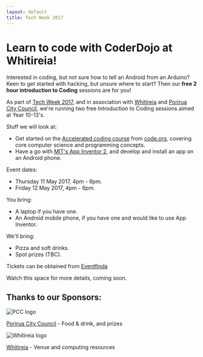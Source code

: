```yaml
---
layout: default
title: Tech Week 2017
---
```


# Learn to code with CoderDojo at Whitireia!  

Interested in coding, but not sure how to tell an Android from an Arduino? Keen to get started with hacking, but unsure where to start? Then our **free 2 hour introduction to Coding** sessions are for you!

As part of [Tech Week 2017](http://techweek.co.nz/), and in association with [Whitireia](http://www.whitireia.ac.nz/Pages/home.aspx) and [Porirua City Council](http://pcc.govt.nz/), we're running two free Introduction to Coding sessions aimed at Year 10-13's.

Stuff we will look at:

- Get started on the [Accelerated coding course](https://studio.code.org/s/20-hour) from [code.org](https://code.org), covering core computer science and programming concepts.
- Have a go with [MIT's App Inventor 2](http://appinventor.mit.edu/explore/ai2/beginner-videos.html), and develop and install an app on an Android phone.

Event dates:

- Thursday 11 May 2017, 4pm - 6pm.
- Friday 12 May 2017, 4pm - 6pm.

You bring:

- A laptop if you have one.
- An Android mobile phone, if you have one and would like to use App Inventor.

We'll bring:

- Pizza and soft drinks.
- Spot prizes (TBC).

Tickets can be obtained from [Eventfinda](https://www.eventfinda.co.nz/2017/introduction-to-coding-with-coderdojo-at-whitireia/porirua-mana)

Watch this space for more details, coming soon.

## Thanks to our Sponsors:

![PCC logo](http://www.pcc.govt.nz/images/website/pcc-logo.jpg)

[Porirua City Council](http://pcc.govt.nz/) - Food & drink, and prizes



![Whitireia logo](http://whitireia.ac.nz/_layouts/whitireiaresources/core/images/logo.png)

[Whitireia](http://www.whitireia.ac.nz/Pages/home.aspx) - Venue and computing resources
